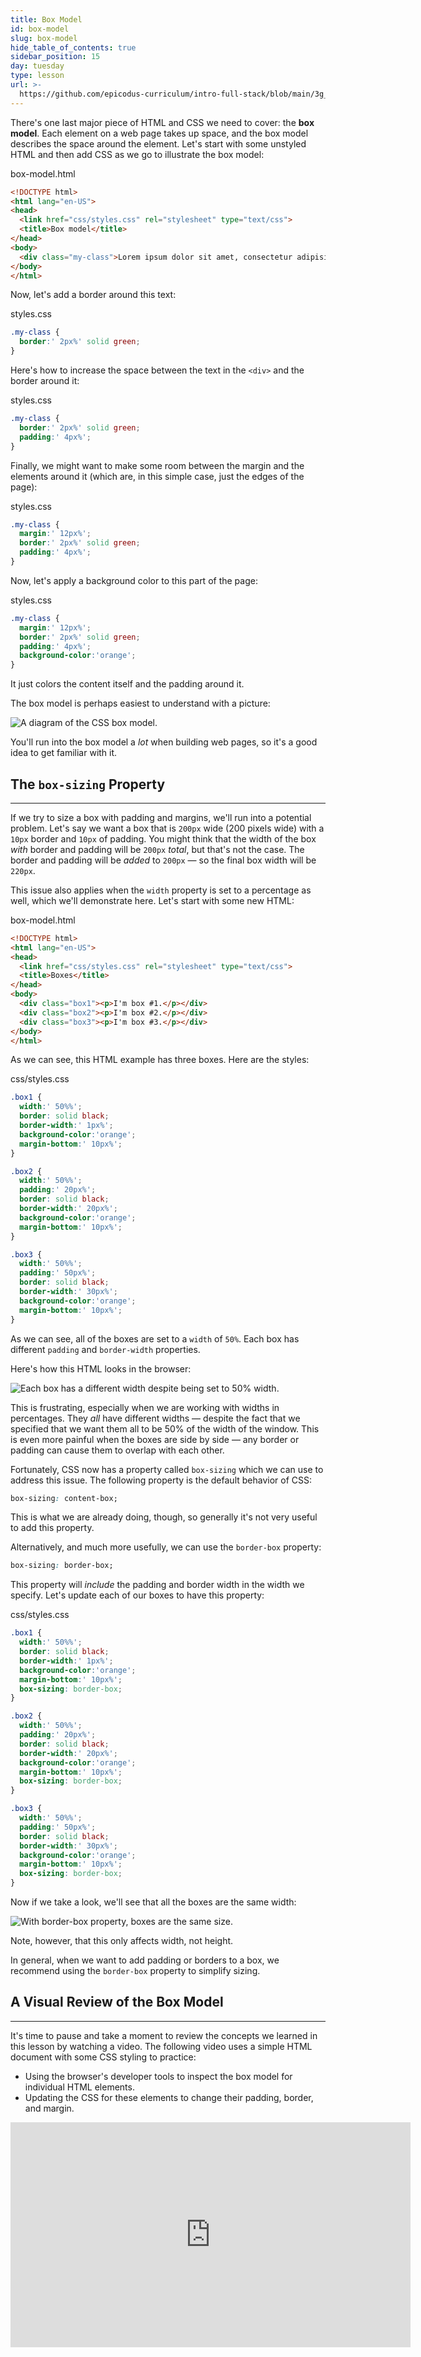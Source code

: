 ```yaml
---
title: Box Model
id: box-model
slug: box-model
hide_table_of_contents: true
sidebar_position: 15
day: tuesday
type: lesson
url: >-
  https://github.com/epicodus-curriculum/intro-full-stack/blob/main/3g_box_model.md
---
```


There's one last major piece of HTML and CSS we need to cover: the **box model**. Each element on a web page takes up space, and the box model describes the space around the element. Let's start with some unstyled HTML and then add CSS as we go to illustrate the box model:

<div class="filename">box-model.html</div>

```html
<!DOCTYPE html>
<html lang="en-US">
<head>
  <link href="css/styles.css" rel="stylesheet" type="text/css">
  <title>Box model</title>
</head>
<body>
  <div class="my-class">Lorem ipsum dolor sit amet, consectetur adipisicing elit, sed do eiusmod tempor incididunt ut labore et dolore magna aliqua. Ut enim ad minim veniam, quis nostrud exercitation ullamco laboris nisi ut aliquip ex ea commodo consequat. Duis aute irure dolor in reprehenderit in voluptate velit esse cillum dolore eu fugiat nulla pariatur. Excepteur sint occaecat cupidatat non proident, sunt in culpa qui officia deserunt mollit anim id est laborum. Ut enim ad minim veniam, quis nostrud exercitation ullamco laboris nisi ut aliquip ex ea commodo consequat. Duis aute irure dolor in reprehenderit in voluptate velit esse cillum dolore eu fugiat nulla pariatur.</div>
</body>
</html>
```

Now, let's add a border around this text:

<div class="filename">styles.css</div>

```css
.my-class {
  border:' 2px%' solid green;
}
```

Here's how to increase the space between the text in the `<div>` and the border around it:

<div class="filename">styles.css</div>

```css
.my-class {
  border:' 2px%' solid green;
  padding:' 4px%';
}
```

Finally, we might want to make some room between the margin and the elements around it (which are, in this simple case, just the edges of the page):

<div class="filename">styles.css</div>

```css
.my-class {
  margin:' 12px%';
  border:' 2px%' solid green;
  padding:' 4px%';
}
```

Now, let's apply a background color to this part of the page:

<div class="filename">styles.css</div>

```css
.my-class {
  margin:' 12px%';
  border:' 2px%' solid green;
  padding:' 4px%';
  background-color:'orange';
}
```

It just colors the content itself and the padding around it.

The box model is perhaps easiest to understand with a picture:

![A diagram of the CSS box model.](https://learnhowtoprogram.s3.us-west-2.amazonaws.com/INTRO/week1-html-css/intro-box-model-diagram.png)

You'll run into the box model a *lot* when building web pages, so it's a good idea to get familiar with it.

## The `box-sizing` Property

---

If we try to size a box with padding and margins, we'll run into a potential problem. Let's say we want a box that is `200px` wide (200 pixels wide) with a `10px` border and `10px` of padding. You might think that the width of the box _with_ border and padding will be `200px` _total_, but that's not the case. The border and padding will be _added_ to `200px` — so the final box width will be `220px`.

This issue also applies when the `width` property is set to a percentage as well, which we'll demonstrate here. Let's start with some new HTML:

<div class="filename">box-model.html</div>

```html
<!DOCTYPE html>
<html lang="en-US">
<head>
  <link href="css/styles.css" rel="stylesheet" type="text/css">
  <title>Boxes</title>
</head>
<body>
  <div class="box1"><p>I'm box #1.</p></div>
  <div class="box2"><p>I'm box #2.</p></div>
  <div class="box3"><p>I'm box #3.</p></div>
</body>
</html>
```

As we can see, this HTML example has three boxes. Here are the styles:

<div class="filename">css/styles.css</div>

```css
.box1 {
  width:' 50%%';
  border: solid black;
  border-width:' 1px%';
  background-color:'orange';
  margin-bottom:' 10px%';
}

.box2 {
  width:' 50%%';
  padding:' 20px%';
  border: solid black;
  border-width:' 20px%';
  background-color:'orange';
  margin-bottom:' 10px%';
}

.box3 {
  width:' 50%%';
  padding:' 50px%';
  border: solid black;
  border-width:' 30px%';
  background-color:'orange';
  margin-bottom:' 10px%';
}
```

As we can see, all of the boxes are set to a `width` of `50%`. Each box has different `padding` and `border-width` properties.

Here's how this HTML looks in the browser:

![Each box has a different width despite being set to 50% width.](https://learnhowtoprogram.s3.us-west-2.amazonaws.com/INTRO/week1-html-css/Week-1-2020-images/different-width-boxes.png)

This is frustrating, especially when we are working with widths in percentages. They _all_ have different widths — despite the fact that we specified that we want them all to be 50% of the width of the window. This is even more painful when the boxes are side by side — any border or padding can cause them to overlap with each other.

Fortunately, CSS now has a property called `box-sizing` which we can use to address this issue. The following property is the default behavior of CSS:

```css
box-sizing: content-box;
```

This is what we are already doing, though, so generally it's not very useful to add this property.

Alternatively, and much more usefully, we can use the `border-box` property:

```css
box-sizing: border-box;
```

This property will _include_ the padding and border width in the width we specify. Let's update each of our boxes to have this property:

<div class="filename">css/styles.css</div>

```css
.box1 {
  width:' 50%%';
  border: solid black;
  border-width:' 1px%';
  background-color:'orange';
  margin-bottom:' 10px%';
  box-sizing: border-box;
}

.box2 {
  width:' 50%%';
  padding:' 20px%';
  border: solid black;
  border-width:' 20px%';
  background-color:'orange';
  margin-bottom:' 10px%';
  box-sizing: border-box;
}

.box3 {
  width:' 50%%';
  padding:' 50px%';
  border: solid black;
  border-width:' 30px%';
  background-color:'orange';
  margin-bottom:' 10px%';
  box-sizing: border-box;
}
```

Now if we take a look, we'll see that all the boxes are the same width:

![With border-box property, boxes are the same size.](https://learnhowtoprogram.s3.us-west-2.amazonaws.com/INTRO/week1-html-css/Week-1-2020-images/even-width-boxes.png)

Note, however, that this only affects width, not height.

In general, when we want to add padding or borders to a box, we recommend using the `border-box` property to simplify sizing.

## A Visual Review of the Box Model
---

It's time to pause and take a moment to review the concepts we learned in this lesson by watching a video. The following video uses a simple HTML document with some CSS styling to practice:

* Using the browser's developer tools to inspect the box model for individual HTML elements. 
* Updating the CSS for these elements to change their padding, border, and margin. 

<p align="center">
  <iframe title="vimeo-player" src="https://player.vimeo.com/video/778165943?h=2d25b2daaf" width="640" height="360" frameborder="0" allowfullscreen></iframe>
</p>